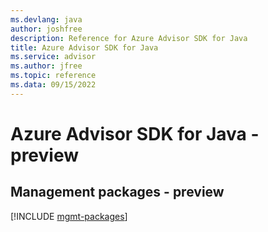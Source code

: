 ```yaml
---
ms.devlang: java
author: joshfree
description: Reference for Azure Advisor SDK for Java
title: Azure Advisor SDK for Java
ms.service: advisor
ms.author: jfree
ms.topic: reference
ms.data: 09/15/2022
---
```

# Azure Advisor SDK for Java - preview

## Management packages - preview
[!INCLUDE [mgmt-packages](advisor-mgmt-index.md)]